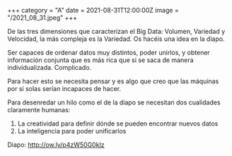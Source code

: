 +++
category = "A"
date = 2021-08-31T12:00:00Z
image = "/2021_08_31.jpeg"
+++

De las tres dimensiones que caracterizan el Big Data: Volumen, Variedad y Velocidad, la más compleja es la Variedad. Os hacéis una idea en la diapo.   
  
Ser capaces de ordenar datos muy distintos, poder unirlos, y obtener información conjunta que es más rica que si se saca de manera individualizada. Complicado.   
  
Para hacer esto se necesita pensar y es algo que creo que las máquinas por sí solas serían incapaces de hacer.   
  
Para desenredar un hilo como el de la diapo se necesitan dos cualidades claramente humanas:  
  
1) La creatividad para definir dónde se pueden encontrar nuevos datos  
2) La inteligencia para poder unificarlos  
  
Diapo: http://ow.ly/p4zW50G0kIz
